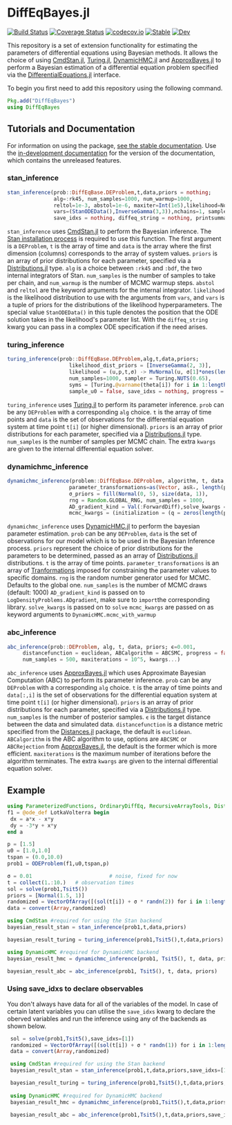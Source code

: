 # DiffEqBayes.jl

[![Build Status](https://travis-ci.org/SciML/DiffEqBayes.jl.svg?branch=master)](https://travis-ci.org/SciML/DiffEqBayes.jl)
[![Coverage Status](https://coveralls.io/repos/github/SciML/DiffEqBayes.jl/badge.svg?branch=master)](https://coveralls.io/github/SciML/DiffEqBayes.jl?branch=master)
[![codecov.io](http://codecov.io/github/SciML/DiffEqBayes.jl/coverage.svg?branch=master)](http://codecov.io/github/SciML/DiffEqBayes.jl?branch=master)
[![Stable](https://img.shields.io/badge/docs-stable-blue.svg)](http://diffeqflux.sciml.ai/stable/)
[![Dev](https://img.shields.io/badge/docs-dev-blue.svg)](http://diffeqflux.sciml.ai/dev/)

This repository is a set of extension functionality for estimating the parameters of differential equations using Bayesian methods. It allows the choice of using [CmdStan.jl](https://github.com/StanJulia/CmdStan.jl), [Turing.jl](https://github.com/TuringLang/Turing.jl), [DynamicHMC.jl](https://github.com/tpapp/DynamicHMC.jl) and [ApproxBayes.jl](https://github.com/marcjwilliams1/ApproxBayes.jl) to perform a Bayesian estimation of a differential equation problem specified via the [DifferentialEquations.jl](https://github.com/SciML/DifferentialEquations.jl) interface.

To begin you first need to add this repository using the following command.
```julia
Pkg.add("DiffEqBayes")
using DiffEqBayes
```

## Tutorials and Documentation

For information on using the package,
[see the stable documentation](https://diffeqflux.sciml.ai/stable/). Use the
[in-development documentation](https://diffeqflux.sciml.ai/dev/) for the version of
the documentation, which contains the unreleased features.

### stan_inference

```julia
stan_inference(prob::DiffEqBase.DEProblem,t,data,priors = nothing;
               alg=:rk45, num_samples=1000, num_warmup=1000, 
               reltol=1e-3, abstol=1e-6, maxiter=Int(1e5),likelihood=Normal,
               vars=(StanODEData(),InverseGamma(3,3)),nchains=1, sample_u0 = false, 
               save_idxs = nothing, diffeq_string = nothing, printsummary = true)
```

`stan_inference` uses [CmdStan.jl](https://github.com/StanJulia/CmdStan.jl)
to perform the Bayesian inference. The
[Stan installation process](https://stanjulia.github.io/CmdStan.jl/stable/INSTALLATION.html)
is required to use this function. The first argument is a `DEProblem`, `t` is the array of time
and `data` is the array where the first dimension (columns) corresponds to the
array of system values. `priors` is an array of prior distributions for each
parameter, specified via a [Distributions.jl](https://juliastats.github.io/Distributions.jl/dev/)
type. `alg` is a choice between `:rk45` and `:bdf`, the two internal integrators
of Stan. `num_samples` is the number of samples to take per chain, and `num_warmup`
is the number of MCMC warmup steps. `abstol` and `reltol` are the keyword
arguments for the internal integrator. `likelihood` is the likelihood distribution
to use with the arguments from `vars`, and `vars` is a tuple of priors for the
distributions of the likelihood hyperparameters. The special value `StanODEData()`
in this tuple denotes the position that the ODE solution takes in the likelihood's
parameter list. With the `diffeq_string` kwarg you can pass in a complex ODE specification
if the need arises. 

### turing_inference

```julia
turing_inference(prob::DiffEqBase.DEProblem,alg,t,data,priors;
                    likelihood_dist_priors = [InverseGamma(2, 3)], 
                    likelihood = (u,p,t,σ) -> MvNormal(u, σ[1]*ones(length(u))),
                    num_samples=1000, sampler = Turing.NUTS(0.65),
                    syms = [Turing.@varname(theta[i]) for i in 1:length(priors)],
                    sample_u0 = false, save_idxs = nothing, progress = false, kwargs...)
```

`turing_inference` uses [Turing.jl](https://github.com/TuringLang/Turing.jl) to
perform its parameter inference. `prob` can be any `DEProblem` with a corresponding
`alg` choice. `t` is the array of time points and `data` is the set of
observations for the differential equation system at time point `t[i]` (or higher
dimensional). `priors` is an array of prior distributions for each
parameter, specified via a
[Distributions.jl](https://juliastats.github.io/Distributions.jl/dev/)
type. `num_samples` is the number of samples per MCMC chain. The extra `kwargs` are given to the internal differential
equation solver.

### dynamichmc_inference

```julia
dynamichmc_inference(problem::DiffEqBase.DEProblem, algorithm, t, data,parameter_priors, 
                    parameter_transformations=as(Vector, asℝ₊, length(parameter_priors));
                    σ_priors = fill(Normal(0, 5), size(data, 1)),
                    rng = Random.GLOBAL_RNG, num_samples = 1000,
                    AD_gradient_kind = Val(:ForwardDiff),solve_kwargs = (), 
                    mcmc_kwargs = (initialization = (q = zeros(length(parameter_priors) + 2),),), sample_u0 = false)
```

`dynamichmc_inference` uses [DynamicHMC.jl](https://github.com/tpapp/DynamicHMC.jl) to
 perform the bayesian parameter estimation. `prob` can be any `DEProblem`, `data` is the set
 of observations for our model which is to be used in the Bayesian Inference process. `priors` represent the
 choice of prior distributions for the parameters to be determined, passed as an array of [Distributions.jl](https://juliastats.github.io/Distributions.jl/dev/) 
 distributions. `t` is the array of time points. `parameter_transformations` is an array of [Tranformations](https://github.com/tpapp/ContinuousTransformations.jl) 
 imposed for constraining the parameter values to specific domains. `rng` is the random number generator used for MCMC. Defaults to the global one.
`num_samples` is the number of MCMC draws (default: 1000) `AD_gradient_kind` is passed on to `LogDensityProblems.ADgradient`, 
 make sure to `import`the corresponding library. `solve_kwargs` is passed on to `solve`
`mcmc_kwargs` are passed on as keyword arguments to `DynamicHMC.mcmc_with_warmup`


### abc_inference

```julia
abc_inference(prob::DEProblem, alg, t, data, priors; ϵ=0.001,
     distancefunction = euclidean, ABCalgorithm = ABCSMC, progress = false,
     num_samples = 500, maxiterations = 10^5, kwargs...)
```

`abc_inference` uses [ApproxBayes.jl](https://github.com/marcjwilliams1/ApproxBayes.jl) which uses Approximate Bayesian Computation (ABC) to
perform its parameter inference. `prob` can be any `DEProblem` with a corresponding
`alg` choice. `t` is the array of time points and `data[:,i]` is the set of
observations for the differential equation system at time point `t[i]` (or higher
dimensional). `priors` is an array of prior distributions for each
parameter, specified via a
[Distributions.jl](https://juliastats.github.io/Distributions.jl/dev/)
type. `num_samples` is the number of posterior samples. `ϵ` is the target
distance between the data and simulated data. `distancefunction` is a distance metric specified from the
[Distances.jl](https://github.com/JuliaStats/Distances.jl)
package, the default is `euclidean`. `ABCalgorithm` is the ABC algorithm to use, options are `ABCSMC` or `ABCRejection` from
[ApproxBayes.jl](https://github.com/marcjwilliams1/ApproxBayes.jl), the default
is the former which is more efficient. `maxiterations` is the maximum number of iterations before the algorithm terminates. The extra `kwargs` are given to the internal differential
equation solver.


 ## Example

 ```julia
 using ParameterizedFunctions, OrdinaryDiffEq, RecursiveArrayTools, Distributions
 f1 = @ode_def LotkaVolterra begin
  dx = a*x - x*y
  dy = -3*y + x*y
 end a

 p = [1.5]
 u0 = [1.0,1.0]
 tspan = (0.0,10.0)
 prob1 = ODEProblem(f1,u0,tspan,p)

 σ = 0.01                         # noise, fixed for now
 t = collect(1.:10.)   # observation times
 sol = solve(prob1,Tsit5())
 priors = [Normal(1.5, 1)]
 randomized = VectorOfArray([(sol(t[i]) + σ * randn(2)) for i in 1:length(t)])
 data = convert(Array,randomized)
 
 using CmdStan #required for using the Stan backend
 bayesian_result_stan = stan_inference(prob1,t,data,priors)

 bayesian_result_turing = turing_inference(prob1,Tsit5(),t,data,priors)
 
 using DynamicHMC #required for DynamicHMC backend
 bayesian_result_hmc = dynamichmc_inference(prob1, Tsit5(), t, data, priors)

 bayesian_result_abc = abc_inference(prob1, Tsit5(), t, data, priors)
```
### Using save_idxs to declare observables

You don't always have data for all of the variables of the model. In case of certain latent variables
you can utilise the `save_idxs` kwarg to declare the oberved variables and run the inference using any 
of the backends as shown below.

```julia
 sol = solve(prob1,Tsit5(),save_idxs=[1])
 randomized = VectorOfArray([(sol(t[i]) + σ * randn(1)) for i in 1:length(t)])
 data = convert(Array,randomized)

 using CmdStan #required for using the Stan backend
 bayesian_result_stan = stan_inference(prob1,t,data,priors,save_idxs=[1])

 bayesian_result_turing = turing_inference(prob1,Tsit5(),t,data,priors,save_idxs=[1])
 
 using DynamicHMC #required for DynamicHMC backend
 bayesian_result_hmc = dynamichmc_inference(prob1,Tsit5(),t,data,priors,save_idxs = [1])

 bayesian_result_abc = abc_inference(prob1,Tsit5(),t,data,priors,save_idxs=[1])
 ```
